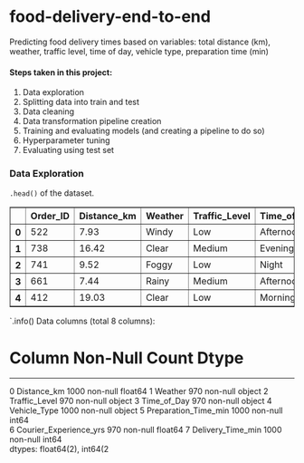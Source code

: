 # food-delivery-end-to-end
Predicting food delivery times based on variables: total distance (km), weather, traffic level, time of day, vehicle type, preparation time (min)

#### Steps taken in this project: 
1. Data exploration
2. Splitting data into train and test
3. Data cleaning
4. Data transformation pipeline creation
5. Training and evaluating models (and creating a pipeline to do so)
6. Hyperparameter tuning
7. Evaluating using test set

### Data Exploration

`.head()` of the dataset. 

<div>
<table border="1" class="dataframe">
  <thead>
    <tr style="text-align: right;">
      <th></th>
      <th>Order_ID</th>
      <th>Distance_km</th>
      <th>Weather</th>
      <th>Traffic_Level</th>
      <th>Time_of_Day</th>
      <th>Vehicle_Type</th>
      <th>Preparation_Time_min</th>
      <th>Courier_Experience_yrs</th>
      <th>Delivery_Time_min</th>
    </tr>
  </thead>
  <tbody>
    <tr>
      <th>0</th>
      <td>522</td>
      <td>7.93</td>
      <td>Windy</td>
      <td>Low</td>
      <td>Afternoon</td>
      <td>Scooter</td>
      <td>12</td>
      <td>1.0</td>
      <td>43</td>
    </tr>
    <tr>
      <th>1</th>
      <td>738</td>
      <td>16.42</td>
      <td>Clear</td>
      <td>Medium</td>
      <td>Evening</td>
      <td>Bike</td>
      <td>20</td>
      <td>2.0</td>
      <td>84</td>
    </tr>
    <tr>
      <th>2</th>
      <td>741</td>
      <td>9.52</td>
      <td>Foggy</td>
      <td>Low</td>
      <td>Night</td>
      <td>Scooter</td>
      <td>28</td>
      <td>1.0</td>
      <td>59</td>
    </tr>
    <tr>
      <th>3</th>
      <td>661</td>
      <td>7.44</td>
      <td>Rainy</td>
      <td>Medium</td>
      <td>Afternoon</td>
      <td>Scooter</td>
      <td>5</td>
      <td>1.0</td>
      <td>37</td>
    </tr>
    <tr>
      <th>4</th>
      <td>412</td>
      <td>19.03</td>
      <td>Clear</td>
      <td>Low</td>
      <td>Morning</td>
      <td>Bike</td>
      <td>16</td>
      <td>5.0</td>
      <td>68</td>
    </tr>
  </tbody>
</table>
</div>

`.info()
Data columns (total 8 columns):
 #   Column                  Non-Null Count  Dtype  
---  ------                  --------------  -----  
 0   Distance_km             1000 non-null   float64
 1   Weather                 970 non-null    object 
 2   Traffic_Level           970 non-null    object 
 3   Time_of_Day             970 non-null    object 
 4   Vehicle_Type            1000 non-null   object 
 5   Preparation_Time_min    1000 non-null   int64  
 6   Courier_Experience_yrs  970 non-null    float64
 7   Delivery_Time_min       1000 non-null   int64  
dtypes: float64(2), int64(2
